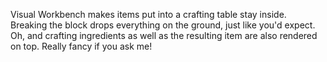 Visual Workbench makes items put into a crafting table stay inside. Breaking the block drops everything on the ground, just like you'd expect. Oh, and crafting ingredients as well as the resulting item are also rendered on top. Really fancy if you ask me!